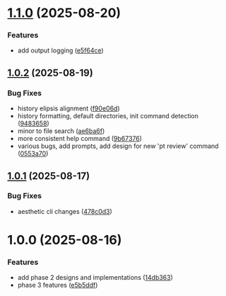 # [1.1.0](https://github.com/apowers313/prompt-tool/compare/v1.0.2...v1.1.0) (2025-08-20)


### Features

* add output logging ([e5f64ce](https://github.com/apowers313/prompt-tool/commit/e5f64ce547039e6684070d848b243ce84f6da18d))

## [1.0.2](https://github.com/apowers313/prompt-tool/compare/v1.0.1...v1.0.2) (2025-08-19)


### Bug Fixes

* history elipsis alignment ([f90e06d](https://github.com/apowers313/prompt-tool/commit/f90e06d739bdbc1d328c8e729bec79f1c42f16c0))
* history formatting, default directories, init command detection ([9483658](https://github.com/apowers313/prompt-tool/commit/9483658245c5714d55b7f3ecd5f14875f05a6756))
* minor to file search ([ae6ba6f](https://github.com/apowers313/prompt-tool/commit/ae6ba6fa21747f25408b184bd2505b28a62f673e))
* more consistent help command ([9b67376](https://github.com/apowers313/prompt-tool/commit/9b6737606d0c23bcd07987890885104652a163b4))
* various bugs, add prompts, add design for new 'pt review' command ([0553a70](https://github.com/apowers313/prompt-tool/commit/0553a704f07ecbb26d8e5106b0f741e822fde737))

## [1.0.1](https://github.com/apowers313/prompt-tool/compare/v1.0.0...v1.0.1) (2025-08-17)


### Bug Fixes

* aesthetic cli changes ([478c0d3](https://github.com/apowers313/prompt-tool/commit/478c0d3e51b2f9a76e49b8d082c96dea1c6f1da4))

# 1.0.0 (2025-08-16)


### Features

* add phase 2 designs and implementations ([14db363](https://github.com/apowers313/prompt-tool/commit/14db363baf8700040a454d7549afad99e71d47c4))
* phase 3 features ([e5b5ddf](https://github.com/apowers313/prompt-tool/commit/e5b5ddfa7e0a509dfbcedd24f96c68f4de185f68))
